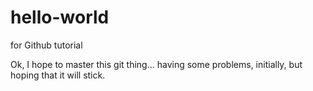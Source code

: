 # hello-world
for Github tutorial

Ok, I hope to master this git thing... having some problems, initially, but hoping that it will stick.

